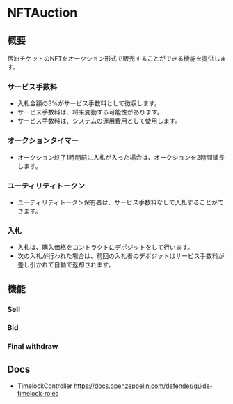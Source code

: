 # NFTAuction

## 概要

宿泊チケットのNFTをオークション形式で販売することができる機能を提供します。

### サービス手数料

- 入札金額の3%がサービス手数料として徴収します。
- サービス手数料は、将来変動する可能性があります。
- サービス手数料は、システムの運用費用として使用します。

### オークションタイマー

- オークション終了1時間前に入札が入った場合は、オークションを2時間延長します。

### ユーティリティトークン

- ユーティリティトークン保有者は、サービス手数料なしで入札することができます。

### 入札

- 入札は、購入価格をコントラクトにデポジットをして行います。
- 次の入札が行われた場合は、前回の入札者のデポジットはサービス手数料が差し引かれて自動で返却されます。

## 機能

### Sell

### Bid

### Final withdraw

## Docs

- TimelockController <https://docs.openzeppelin.com/defender/guide-timelock-roles>
